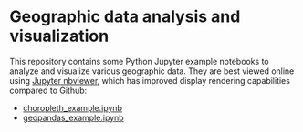 # Geographic data analysis and visualization

This repository contains some Python Jupyter example notebooks to analyze and visualize various geographic data. They are best viewed online using [Jupyter nbviewer](https://nbviewer.jupyter.org/), which has improved display rendering capabilities compared to Github:

- [choropleth_example.ipynb](https://nbviewer.jupyter.org/github/gmalim/geo_analysis/blob/master/choropleth_example.ipynb)
- [geopandas_example.ipynb](https://nbviewer.jupyter.org/github/gmalim/geo_analysis/blob/master/geopandas_example.ipynb)
